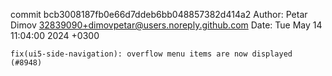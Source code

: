 commit bcb3008187fb0e66d7ddeb6bb048857382d414a2
Author: Petar Dimov <32839090+dimovpetar@users.noreply.github.com>
Date:   Tue May 14 11:04:00 2024 +0300

    fix(ui5-side-navigation): overflow menu items are now displayed (#8948)
